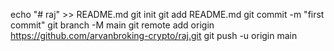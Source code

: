 echo "# raj" >> README.md
git init
git add README.md
git commit -m "first commit"
git branch -M main
git remote add origin https://github.com/arvanbroking-crypto/raj.git
git push -u origin main
